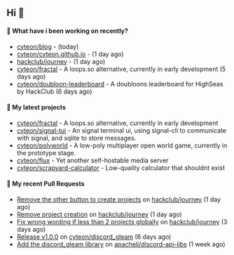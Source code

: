 ## Hi 👋

#### 👀 What have i been working on recently?

- [cyteon/blog](https://github.com/cyteon/blog) -  (today)
- [cyteon/cyteon.github.io](https://github.com/cyteon/cyteon.github.io) -  (1 day ago)
- [hackclub/journey](https://github.com/hackclub/journey) -  (1 day ago)
- [cyteon/fractal](https://github.com/cyteon/fractal) - A loops.so alternative, currently in early development (5 days ago)
- [cyteon/doubloon-leaderboard](https://github.com/cyteon/doubloon-leaderboard) - A doubloons leaderboard for HighSeas by HackClub (6 days ago)

#### 🌱 My latest projects

- [cyteon/fractal](https://github.com/cyteon/fractal) - A loops.so alternative, currently in early development
- [cyteon/signal-tui](https://github.com/cyteon/signal-tui) - An signal terminal ui, using signal-cli to communicate with signal, and sqlite to store messages.
- [cyteon/polyworld](https://github.com/cyteon/polyworld) - A low-poly multiplayer open world game, currently in the prototype stage. 
- [cyteon/flux](https://github.com/cyteon/flux) - Yet another self-hostable media server
- [cyteon/scrapyard-calculator](https://github.com/cyteon/scrapyard-calculator) - Low-quality calculator that shouldnt exist

#### 🔨 My recent Pull Requests

- [Remove the other button to create projects](https://github.com/hackclub/journey/pull/81) on [hackclub/journey](https://github.com/hackclub/journey) (1 day ago)
- [Remove project creation](https://github.com/hackclub/journey/pull/80) on [hackclub/journey](https://github.com/hackclub/journey) (1 day ago)
- [Fix wrong wording if less than 2 projects globally](https://github.com/hackclub/journey/pull/78) on [hackclub/journey](https://github.com/hackclub/journey) (3 days ago)
- [Release v1.0.0](https://github.com/cyteon/discord_gleam/pull/11) on [cyteon/discord_gleam](https://github.com/cyteon/discord_gleam) (6 days ago)
- [Add the discord_gleam library](https://github.com/apacheli/discord-api-libs/pull/74) on [apacheli/discord-api-libs](https://github.com/apacheli/discord-api-libs) (1 week ago)
